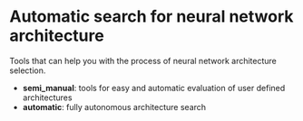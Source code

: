 # Automatic search for neural network architecture

Tools that can help you with the process of neural network architecture selection.

+ **semi_manual**: tools for easy and automatic evaluation of user defined architectures
+ **automatic**: fully autonomous architecture search
